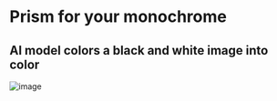 # Prism for your monochrome

## AI model colors a black and white image into color

![image](https://github.com/user-attachments/assets/160b3308-e5d8-4aac-abcb-03c81f02be4c)
